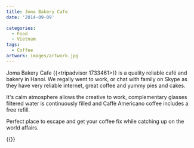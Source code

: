 ```yaml
---
title: Joma Bakery Cafe
date: '2014-09-09'

categories:
  - Food
  - Vietnam
tags:
  - Coffee
artwork: images/artwork.jpg
---
```


Joma Bakery Cafe {{<tripadvisor 1733461>}} is a quality reliable café and bakery in Hanoi. We regally went to work, or chat with family on Skype as they have very reliable internet, great coffee and yummy pies and cakes.

It's calm atmosphere allows the creative to work, complementary glasses filtered water is continuously filled and Caffè Americano coffee includes a free refill.

Perfect place to escape and get your coffee fix while catching up on the world affairs.

{{<place ChIJw1dfhZWrNTER3llgV1bAZ2E>}}